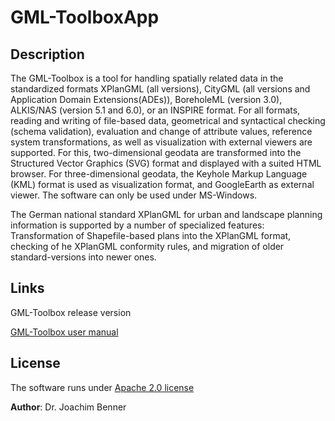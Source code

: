 # GML-ToolboxApp

## Description

The GML-Toolbox is a tool for handling spatially related data in the standardized formats XPlanGML 
(all versions), CityGML (all versions and Application Domain Extensions(ADEs)), 
BoreholeML (version 3.0), ALKIS/NAS (version 5.1 and 6.0), or an INSPIRE format. 
For all formats, reading and writing of file-based data, geometrical 
and syntactical checking (schema validation), evaluation and change of attribute values, 
reference system transformations, as well as visualization with external viewers are supported. 
For this, two-dimensional geodata are transformed into the Structured Vector Graphics (SVG) 
format and displayed with a suited HTML browser.
 For three-dimensional geodata, the Keyhole Markup Language (KML) format is used as visualization format, and GoogleEarth as external viewer. The software can only be used under MS-Windows.

The German national standard XPlanGML for urban and landscape planning information is supported 
by a number of specialized features: 
Transformation of Shapefile-based plans into the XPlanGML format, 
checking of he XPlanGML conformity rules, 
and migration of older standard-versions into newer ones.

## Links
GML-Toolbox release version

[GML-Toolbox user manual](GML-Toolbox\AppConfig\Benutzerhandbuch.pdf)

## License
The software runs under [Apache 2.0 license](LICENSE.md)


**Author**: Dr. Joachim Benner



